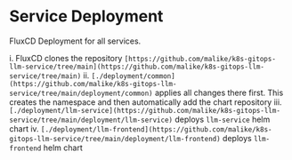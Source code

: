 # Service Deployment

FluxCD Deployment for all services. 

i. FluxCD clones the repository `[https://github.com/malike/k8s-gitops-llm-service/tree/main](https://github.com/malike/k8s-gitops-llm-service/tree/main)`
ii. `[./deployment/common](https://github.com/malike/k8s-gitops-llm-service/tree/main/deployment/common)` applies all changes there first. This creates the namespace
and then automatically add the chart repository
iii. `[./deployment/llm-service](https://github.com/malike/k8s-gitops-llm-service/tree/main/deployment/llm-service)` deploys `llm-service` helm chart
iv. `[./deployment/llm-frontend](https://github.com/malike/k8s-gitops-llm-service/tree/main/deployment/llm-frontend)` deploys `llm-frontend` helm chart